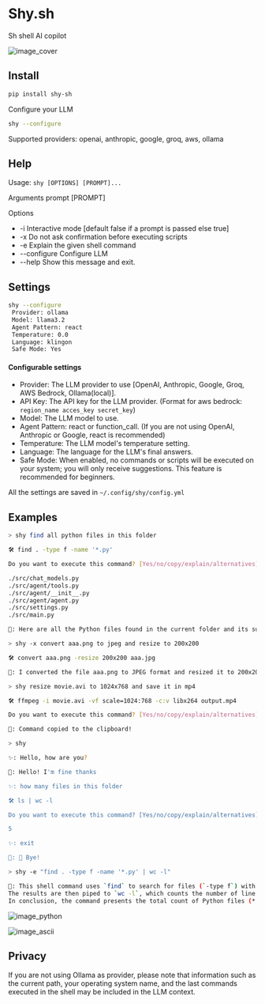 # Shy.sh

Sh shell AI copilot

![image_cover](./docs/images/sh.gif)

## Install

```sh
pip install shy-sh
```

Configure your LLM

```sh
shy --configure
```

Supported providers: openai, anthropic, google, groq, aws, ollama

## Help

Usage: `shy [OPTIONS] [PROMPT]...`

Arguments
prompt [PROMPT]

Options

- -i Interactive mode [default false if a prompt is passed else true]
- -x Do not ask confirmation before executing scripts
- -e Explain the given shell command
- --configure Configure LLM
- --help Show this message and exit.

## Settings

```sh
shy --configure
 Provider: ollama
 Model: llama3.2
 Agent Pattern: react
 Temperature: 0.0
 Language: klingon
 Safe Mode: Yes
```

#### Configurable settings

- Provider: The LLM provider to use [OpenAI, Anthropic, Google, Groq, AWS Bedrock, Ollama(local)].
- API Key: The API key for the LLM provider. (Format for aws bedrock: `region_name acces_key secret_key`)
- Model: The LLM model to use.
- Agent Pattern: react or function_call. (If you are not using OpenAI, Anthropic or Google, react is recommended)
- Temperature: The LLM model's temperature setting.
- Language: The language for the LLM's final answers.
- Safe Mode: When enabled, no commands or scripts will be executed on your system; you will only receive suggestions. This feature is recommended for beginners.

All the settings are saved in `~/.config/shy/config.yml`

## Examples

```sh
> shy find all python files in this folder

🛠️ find . -type f -name '*.py'

Do you want to execute this command? [Yes/no/copy/explain/alternatives]:

./src/chat_models.py
./src/agent/tools.py
./src/agent/__init__.py
./src/agent/agent.py
./src/settings.py
./src/main.py

🤖: Here are all the Python files found in the current folder and its subfolders.
```

```sh
> shy -x convert aaa.png to jpeg and resize to 200x200

🛠️ convert aaa.png -resize 200x200 aaa.jpg

🤖: I converted the file aaa.png to JPEG format and resized it to 200x200 pixels.
```

```sh
> shy resize movie.avi to 1024x768 and save it in mp4

🛠️ ffmpeg -i movie.avi -vf scale=1024:768 -c:v libx264 output.mp4

Do you want to execute this command? [Yes/no/copy/explain/alternatives]: c

🤖: Command copied to the clipboard!
```

```sh
> shy

✨: Hello, how are you?

🤖: Hello! I'm fine thanks

✨: how many files in this folder

🛠️ ls | wc -l

Do you want to execute this command? [Yes/no/copy/explain/alternatives]:

5

✨: exit

🤖: 👋 Bye!
```

```sh
> shy -e "find . -type f -name '*.py' | wc -l"

🤖: This shell command uses `find` to search for files (`-type f`) with the extension `.py` (`-name '*.py'`) in the current directory (`.`) and its subdirectories.
The results are then piped to `wc -l`, which counts the number of line.
In conclusion, the command presents the total count of Python files (*.py) located within the current directory and its subdirectories.
```

![image_python](./docs/images/python.gif)

![image_ascii](./docs/images/ascii.gif)

## Privacy

If you are not using Ollama as provider, please note that information such as the current path, your operating system name, and the last commands executed in the shell may be included in the LLM context.
